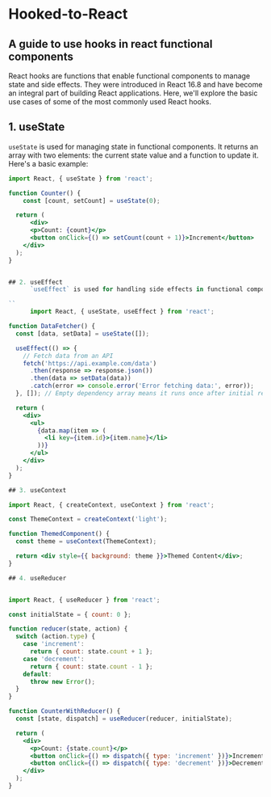# Hooked-to-React
## A guide to use hooks in react functional components

React hooks are functions that enable functional components to manage state and side effects. They were introduced in React 16.8 and have become an integral part of building React applications. Here, we'll explore the basic use cases of some of the most commonly used React hooks.

## 1. useState

`useState` is used for managing state in functional components. It returns an array with two elements: the current state value and a function to update it. Here's a basic example:

```jsx
import React, { useState } from 'react';

function Counter() {
    const [count, setCount] = useState(0);

  return (
      <div>
      <p>Count: {count}</p>
      <button onClick={() => setCount(count + 1)}>Increment</button>
    </div>
  );
}


## 2. useEffect
      `useEffect` is used for handling side effects in functional components, such as data fetching, subscriptions, or manual DOM manipulations. Here is an example fetching data:

``
      import React, { useState, useEffect } from 'react';

function DataFetcher() {
  const [data, setData] = useState([]);

  useEffect(() => {
    // Fetch data from an API
    fetch('https://api.example.com/data')
      .then(response => response.json())
      .then(data => setData(data))
      .catch(error => console.error('Error fetching data:', error));
  }, []); // Empty dependency array means it runs once after initial render

  return (
    <div>
      <ul>
        {data.map(item => (
          <li key={item.id}>{item.name}</li>
        ))}
      </ul>
    </div>
  );
}

## 3. useContext

import React, { createContext, useContext } from 'react';

const ThemeContext = createContext('light');

function ThemedComponent() {
  const theme = useContext(ThemeContext);

  return <div style={{ background: theme }}>Themed Content</div>;
}

## 4. useReducer


import React, { useReducer } from 'react';

const initialState = { count: 0 };

function reducer(state, action) {
  switch (action.type) {
    case 'increment':
      return { count: state.count + 1 };
    case 'decrement':
      return { count: state.count - 1 };
    default:
      throw new Error();
  }
}

function CounterWithReducer() {
  const [state, dispatch] = useReducer(reducer, initialState);

  return (
    <div>
      <p>Count: {state.count}</p>
      <button onClick={() => dispatch({ type: 'increment' })}>Increment</button>
      <button onClick={() => dispatch({ type: 'decrement' })}>Decrement</button>
    </div>
  );
}
